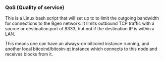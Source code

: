 ### QoS (Quality of service) ###

This is a Linux bash script that will set up tc to limit the outgoing bandwidth for connections to the Bgeo network. It limits outbound TCP traffic with a source or destination port of 8333, but not if the destination IP is within a LAN.

This means one can have an always-on bitcoind instance running, and another local bitcoind/bitcoin-qt instance which connects to this node and receives blocks from it.
